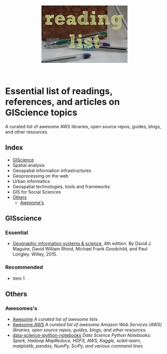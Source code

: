 <br/>
<p align="center">
  <img src="https://raw.githubusercontent.com/cgranell/notebook/master/readings/images/readinglist.jpe">
</p>
<br/>

# Essential list of readings, references, and articles on GIScience topics

A curated list of awesome AWS libraries, open source repos, guides, blogs, and other resources.

## Index
* [GIScience](#giscience)
* Spatial analysis
* Geospatial information infrastructures
* Geoprocessing on the web
* Urban informatics
* Geospatial technologies, tools and frameworks
* GIS for Social Sciences
* [Others](#others)
    * [Awesome's](#awesome)


## GISscience

### Essential
* [Geographic information systems & science](http://eu.wiley.com/WileyCDA/WileyTitle/productCd-EHEP003247.html),  4th edition. By David J. Maguire, David William Rhind, Michael Frank Goodchild, and Paul Longley. Willey, 2015.

### Recommended
* item 1

## Others

### Awesomes's

* [Awesome](https://github.com/sindresorhus/awesome) *A curated list of awesome lists*
* [Awesome AWS](https://github.com/donnemartin/awesome-aws)
*A curated list of awesome Amazon Web Services (AWS) libraries, open source repos, guides, blogs, and other resources.*
* [data-science-ipython-notebooks](https://bit.ly/data-notes) *Data Science Python Notebooks: Spark, Hadoop MapReduce, HDFS, AWS, Kaggle, scikit-learn, matplotlib, pandas, NumPy, SciPy, and various command lines*

